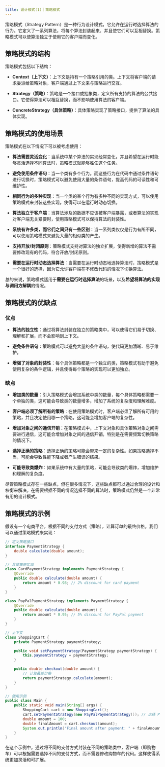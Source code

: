 ```yaml
---
title: 设计模式(1)｜策略模式
---
```


策略模式（Strategy Pattern）是一种行为设计模式，它允许在运行时选择算法的行为。它定义了一系列算法，将每个算法封装起来，并且使它们可以互相替换。策略模式可以使算法独立于使用它的客户端而变化。
## 策略模式的结构
策略模式包括以下结构：
- **Context（上下文）**：上下文是持有一个策略引用的类。上下文将客户端的请求委派给策略对象，客户端通过上下文来与策略进行交互。

- **Strategy（策略）**：策略是一个接口或抽象类，定义所有支持的算法的公共接口。它使得算法可以相互替换，而不影响使用算法的客户端。

- **ConcreteStrategy（具体策略）**：具体策略实现了策略接口，提供了算法的具体实现。
## 策略模式的使用场景
策略模式在以下情况下可以被考虑使用：

- **算法需要灵活变化**：当系统中某个算法的实现经常变化，并且希望在运行时能够灵活选择不同算法时，策略模式就能够胜任这个任务。

- **避免使用条件语句**：当一个类有多个行为，而这些行为在代码中通过条件语句进行切换时，策略模式可以避免使用大量的条件语句，提高代码的可读性和可维护性。

- **相同行为的多种实现**：当一个类的某个行为有多种不同的实现方式，可以使用策略模式来封装这些实现，使得可以在运行时动态切换。

-  **算法独立于客户端**：当算法涉及的数据不应该被客户端暴露，或者算法的实现对客户端无关紧要时，使用策略模式可以保持算法的封装性。

-  **系统有许多类，而它们之间只有一些区别**：当一系列类仅仅是行为有所不同，可以使用策略模式来避免大量的相似类的产生。

- **支持开放/封闭原则**：策略模式支持对算法的独立扩展，使得新增的算法不需要修改现有的代码，符合开放/封闭原则。

- **需要在运行时动态选择算法**：当需要在运行时动态地选择算法时，策略模式是一个很好的选择，因为它允许客户端在不修改代码的情况下切换算法。

总的来说，策略模式适用于**需要在运行时选择算法**的场景，以及**希望将算法的实现与调用方解耦**的情况。
## 策略模式的优缺点
### 优点
- **算法的独立性**：通过将算法封装在独立的策略类中，可以使得它们易于切换、理解和扩展，而不会影响到上下文。

- **避免条件语句**：策略模式可以避免大量的条件语句，使代码更加清晰、易于维护。

- **增强了对象的封装性**：每个具体策略都是一个独立的类，策略模式有助于避免使用复杂的条件逻辑，并且使得每个策略的实现可以更加独立。
### 缺点
- **增加类的数量**：引入策略模式会增加系统中类的数量，每个具体策略都需要一个单独的类，这可能会导致类的数量增多，增加了系统的复杂度和理解难度。

- **客户端必须了解所有的策略**：在使用策略模式时，客户端必须了解所有可用的策略，并且决定使用哪一个策略。这可能会增加客户端的复杂性。

- **增加对象之间的通信开销**：在策略模式中，上下文对象和具体策略对象之间需要进行通信，这可能会增加对象之间的通信开销，特别是在需要频繁切换策略的情况下。

-  **选择正确的策略**：选择正确的策略可能会带来一定的复杂性。如果策略选择不当，可能会导致性能下降或者产生错误的结果。

- **可能导致类爆炸**：如果系统中有大量的策略，可能会导致类的爆炸，增加维护和理解的复杂度。

尽管策略模式存在一些缺点，但在很多情况下，这些缺点都可以通过合理的设计和权衡来解决。在需要根据不同的情况选择不同的算法时，策略模式仍然是一个非常有用的设计模式。
## 策略模式的示例

假设有一个电商平台，根据不同的支付方式（策略），计算订单的最终价格。我们可以通过策略模式来实现：

```java
// 定义策略接口
interface PaymentStrategy {
    double calculate(double amount);
}

// 具体策略实现
class CardPaymentStrategy implements PaymentStrategy {
    @Override
    public double calculate(double amount) {
        return amount * 0.98; // 2% discount for card payment
    }
}

class PayPalPaymentStrategy implements PaymentStrategy {
    @Override
    public double calculate(double amount) {
        return amount * 0.95; // 5% discount for PayPal payment
    }
}

// 上下文
class ShoppingCart {
    private PaymentStrategy paymentStrategy;

    public void setPaymentStrategy(PaymentStrategy paymentStrategy) {
        this.paymentStrategy = paymentStrategy;
    }

    public double checkout(double amount) {
        // 计算最终价格
        return paymentStrategy.calculate(amount);
    }
}

// 使用示例
public class Main {
    public static void main(String[] args) {
        ShoppingCart cart = new ShoppingCart();
        cart.setPaymentStrategy(new PayPalPaymentStrategy()); // 选择 PayPal 支付方式
        double amount = 100;
        double finalAmount = cart.checkout(amount);
        System.out.println("Final amount after payment: " + finalAmount);
    }
}
```

在这个示例中，通过将不同的支付方式封装在不同的策略类中，客户端（即购物车）可以根据需要选择不同的支付方式，而不需要修改购物车的代码。这样使得系统更加灵活和可扩展。